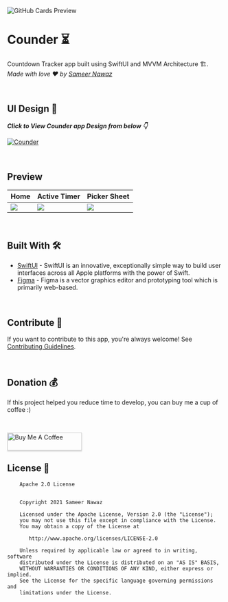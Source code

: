![GitHub Cards Preview](https://github.com/sameersyd/Counder/blob/main/art/GITHUB-COVER.png?raw=true)

# Counder ⏳
Countdown Tracker app built using SwiftUI and MVVM Architecture 🏗. *Made with love ❤️ by [Sameer Nawaz](https://github.com/sameersyd)*

<br />

## UI Design 🎨

***Click to View Counder app Design from below 👇***

[![Counder](https://img.shields.io/badge/Counder-FIGMA-black.svg?style=for-the-badge&logo=figma)](https://www.figma.com/file/oY3enOsftPcYBTpZ1JKa0b/Counder?node-id=0%3A1)

<br />

## Preview
Home | Active Timer | Picker Sheet
--- | --- | --- |
![](https://github.com/sameersyd/Counder/blob/main/art/home.png) | ![](https://github.com/sameersyd/Counder/blob/main/art/home-active-timer.png) | ![](https://github.com/sameersyd/Counder/blob/main/art/home-picker.png)

<br />

## Built With 🛠
- [SwiftUI](https://developer.apple.com/documentation/swiftui/) - SwiftUI is an innovative, exceptionally simple way to build user interfaces across all Apple platforms with the power of Swift.
- [Figma](https://figma.com/) - Figma is a vector graphics editor and prototyping tool which is primarily web-based.

<br />

## Contribute 🤝
If you want to contribute to this app, you're always welcome!
See [Contributing Guidelines](https://github.com/sameersyd/Counder/blob/main/CONTRIBUTION.md). 

<br />

## Donation 💰
If this project helped you reduce time to develop, you can buy me a cup of coffee :) 

<br />

<a href="https://www.buymeacoffee.com/sameersyd" target="_blank"><img src="https://www.buymeacoffee.com/assets/img/custom_images/orange_img.png" alt="Buy Me A Coffee" style="height: 41px !important;width: 174px !important;box-shadow: 0px 3px 2px 0px rgba(190, 190, 190, 0.5) !important;-webkit-box-shadow: 0px 3px 2px 0px rgba(190, 190, 190, 0.5) !important;" ></a>

## License 🔖
```
    Apache 2.0 License


    Copyright 2021 Sameer Nawaz

    Licensed under the Apache License, Version 2.0 (the "License");
    you may not use this file except in compliance with the License.
    You may obtain a copy of the License at

       http://www.apache.org/licenses/LICENSE-2.0

    Unless required by applicable law or agreed to in writing, software
    distributed under the License is distributed on an "AS IS" BASIS,
    WITHOUT WARRANTIES OR CONDITIONS OF ANY KIND, either express or implied.
    See the License for the specific language governing permissions and
    limitations under the License.

```
